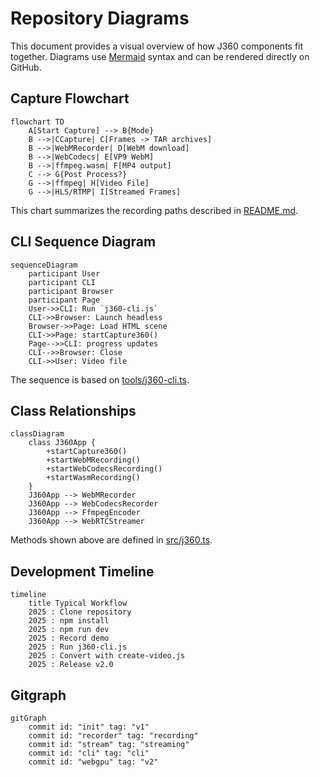 # Repository Diagrams

This document provides a visual overview of how J360 components fit together. Diagrams use [Mermaid](https://mermaid.js.org/) syntax and can be rendered directly on GitHub.

## Capture Flowchart

```mermaid
flowchart TD
    A[Start Capture] --> B{Mode}
    B -->|CCapture| C[Frames -> TAR archives]
    B -->|WebMRecorder| D[WebM download]
    B -->|WebCodecs| E[VP9 WebM]
    B -->|ffmpeg.wasm| F[MP4 output]
    C --> G{Post Process?}
    G -->|ffmpeg| H[Video File]
    G -->|HLS/RTMP| I[Streamed Frames]
```

This chart summarizes the recording paths described in [README.md](../README.md).

## CLI Sequence Diagram

```mermaid
sequenceDiagram
    participant User
    participant CLI
    participant Browser
    participant Page
    User->>CLI: Run `j360-cli.js`
    CLI->>Browser: Launch headless
    Browser->>Page: Load HTML scene
    CLI->>Page: startCapture360()
    Page-->>CLI: progress updates
    CLI-->>Browser: Close
    CLI->>User: Video file
```

The sequence is based on [tools/j360-cli.ts](../tools/j360-cli.ts).

## Class Relationships

```mermaid
classDiagram
    class J360App {
        +startCapture360()
        +startWebMRecording()
        +startWebCodecsRecording()
        +startWasmRecording()
    }
    J360App --> WebMRecorder
    J360App --> WebCodecsRecorder
    J360App --> FfmpegEncoder
    J360App --> WebRTCStreamer
```

Methods shown above are defined in [src/j360.ts](../src/j360.ts).

## Development Timeline

```mermaid
timeline
    title Typical Workflow
    2025 : Clone repository
    2025 : npm install
    2025 : npm run dev
    2025 : Record demo
    2025 : Run j360-cli.js
    2025 : Convert with create-video.js
    2025 : Release v2.0
```

## Gitgraph

```mermaid
gitGraph
    commit id: "init" tag: "v1"
    commit id: "recorder" tag: "recording"
    commit id: "stream" tag: "streaming"
    commit id: "cli" tag: "cli"
    commit id: "webgpu" tag: "v2"
```

